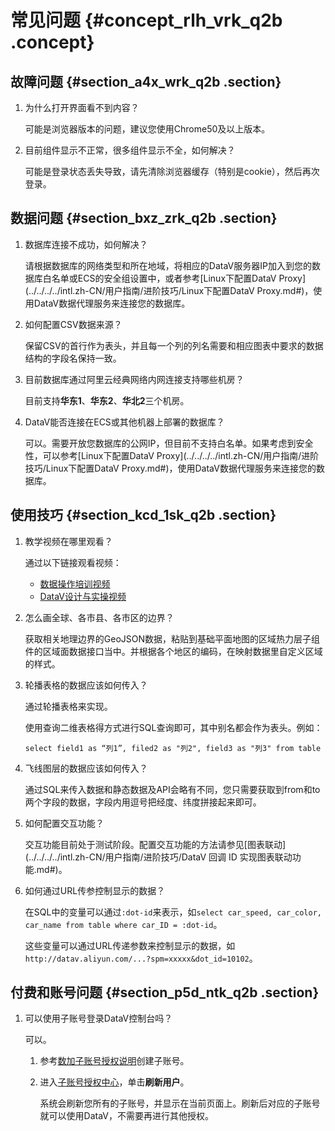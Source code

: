 # 常见问题 {#concept_rlh_vrk_q2b .concept}

## 故障问题 {#section_a4x_wrk_q2b .section}

1.  为什么打开界面看不到内容？

    可能是浏览器版本的问题，建议您使用Chrome50及以上版本。

2.  目前组件显示不正常，很多组件显示不全，如何解决？

    可能是登录状态丢失导致，请先清除浏览器缓存（特别是cookie），然后再次登录。


## 数据问题 {#section_bxz_zrk_q2b .section}

1.  数据库连接不成功，如何解决？

    请根据数据库的网络类型和所在地域，将相应的DataV服务器IP加入到您的数据库白名单或ECS的安全组设置中，或者参考[Linux下配置DataV Proxy](../../../../intl.zh-CN/用户指南/进阶技巧/Linux下配置DataV Proxy.md#)，使用DataV数据代理服务来连接您的数据库。

2.  如何配置CSV数据来源？

    保留CSV的首行作为表头，并且每一个列的列名需要和相应图表中要求的数据结构的字段名保持一致。

3.  目前数据库通过阿里云经典网络内网连接支持哪些机房？

    目前支持**华东1**、**华东2**、**华北2**三个机房。

4.  DataV能否连接在ECS或其他机器上部署的数据库？

    可以。需要开放您数据库的公网IP，但目前不支持白名单。如果考虑到安全性，可以参考[Linux下配置DataV Proxy](../../../../intl.zh-CN/用户指南/进阶技巧/Linux下配置DataV Proxy.md#)，使用DataV数据代理服务来连接您的数据库。


## 使用技巧 {#section_kcd_1sk_q2b .section}

1.  教学视频在哪里观看？

    通过以下链接观看视频：

    -   [数据操作培训视频](http://etaop4p.gensee.com/webcast/site/vod/play-c3c757a445a44dcfa776c60e13607359?spm=a2c4g.11186623.2.5.7Gt0W3)
    -   [DataV设计与实操视频](http://etaop4p.gensee.com/webcast/site/vod/play-a5c38710ca184de3b84e8225537a6cd1?spm=a2c4g.11186623.2.6.7Gt0W3)
2.  怎么画全球、各市县、各市区的边界？

    获取相关地理边界的GeoJSON数据，粘贴到基础平面地图的区域热力层子组件的区域面数据接口当中。并根据各个地区的编码，在映射数据里自定义区域的样式。

3.  轮播表格的数据应该如何传入？

    通过轮播表格来实现。

    使用查询二维表格得方式进行SQL查询即可，其中别名都会作为表头。例如：

    ```
    select field1 as “列1”, filed2 as "列2", field3 as "列3" from table
    ```

4.  飞线图层的数据应该如何传入？

    通过SQL来传入数据和静态数据及API会略有不同，您只需要获取到from和to两个字段的数据，字段内用逗号把经度、纬度拼接起来即可。

5.  如何配置交互功能？

    交互功能目前处于测试阶段。配置交互功能的方法请参见[图表联动](../../../../intl.zh-CN/用户指南/进阶技巧/DataV 回调 ID 实现图表联动功能.md#)。

6.  如何通过URL传参控制显示的数据？

    在SQL中的变量可以通过`:dot-id`来表示，如`select car_speed, car_color, car_name from table where car_ID = :dot-id`。

    这些变量可以通过URL传递参数来控制显示的数据，如`http://datav.aliyun.com/...?spm=xxxxx&dot_id=10102`。


## 付费和账号问题 {#section_p5d_ntk_q2b .section}

1.  可以使用子账号登录DataV控制台吗？

    可以。

    1.  参考[数加子账号授权说明](https://www.alibabacloud.com/help/zh/doc-detail/47703.html)创建子账号。
    2.  进入[子账号授权中心](https://data.aliyun.com/console/member)，单击**刷新用户**。

        系统会刷新您所有的子账号，并显示在当前页面上。刷新后对应的子账号就可以使用DataV，不需要再进行其他授权。


